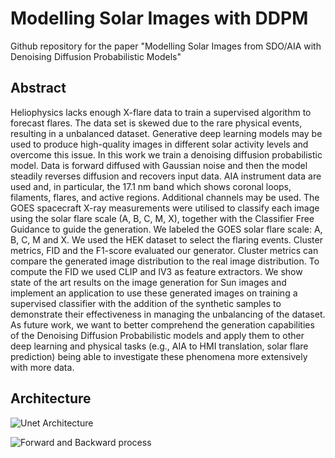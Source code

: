 # Modelling Solar Images with DDPM
Github repository for the paper "Modelling Solar Images from SDO/AIA with Denoising Diffusion Probabilistic Models"

## Abstract

Heliophysics lacks enough X-flare data to train a supervised algorithm to forecast flares. The data set is skewed due to the rare physical events, resulting 
in a unbalanced dataset. Generative deep learning models may be used to 
produce high-quality images in different solar activity levels and overcome 
this issue. In this work we train a denoising diffusion probabilistic model. Data is forward 
diffused with Gaussian noise and then the model steadily reverses diffusion 
and recovers input data. AIA instrument data are used and, in particular, the 
17.1 nm band which shows coronal loops, filaments, flares, and active regions. 
Additional channels may be used. The GOES spacecraft X-ray measurements 
were utilised to classify each image using the solar flare scale (A, B, C, M, X), 
together with the Classifier Free Guidance to guide the generation. We labeled the GOES solar flare scale: A, B, C, M and X. We used the HEK dataset to select the flaring events.
Cluster metrics, FID and the F1-score evaluated our generator. Cluster metrics can compare 
the generated image distribution to the real image distribution. To compute 
the FID we used CLIP and IV3 as feature extractors. We show state of the art results on the image generation for Sun images and implement an application to use these generated images on training a supervised classifier
with the addition of the synthetic samples to demonstrate their effectiveness in managing the unbalancing of the dataset.
As future work, we want to better comprehend the generation capabilities of the Denoising Diffusion Probabilistic models and apply them to other deep learning and physical tasks (e.g., AIA to HMI translation, solar flare prediction) being able to investigate these
phenomena more extensively with more data.

## Architecture

![Unet Architecture]([https://github.com/Piogeon/Modelling_Solar_Image_with_DDPM/blob/main/images/unet.png])

![Forward and Backward process]([https://github.com/Piogeon/Modelling_Solar_Image_with_DDPM/blob/main/images/diffusion.png])
